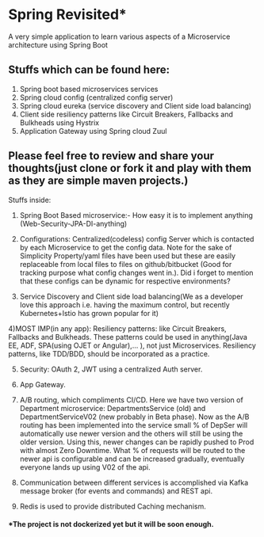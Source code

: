 # Spring Revisited*

A very simple application to learn various aspects of a Microservice architecture using Spring Boot

## Stuffs which can be found here:
1) Spring boot based microservices services
2) Spring cloud config (centralized config server)
3) Spring cloud eureka (service discovery and Client side load balancing)
4) Client side resiliency patterns like Circuit Breakers, Fallbacks and Bulkheads using Hystrix
5) Application Gateway using Spring cloud Zuul

## Please feel free to review and share your thoughts(just clone or fork it and play with them as they are simple maven projects.)

Stuffs inside:

1) Spring Boot Based microservice:- How easy it is to implement anything (Web-Security-JPA-DI-anything)

2) Configurations: Centralized(codeless) config Server which is contacted by each Microservice to get the config data. Note for the sake of Simplicity Property/yaml files have been used but these are easily replaceable from local files to files on github/bitbucket (Good for tracking purpose what config changes went in.). Did i forget to mention that these configs can be dynamic for respective environments?

3) Service Discovery and Client side load balancing(We as a developer love this approach i.e. having the maximum control, but recently Kubernetes+Istio has grown popular for it)

4)MOST IMP(in any app): Resiliency patterns: like Circuit Breakers, Fallbacks and Bulkheads. These patterns could be used in anything(Java EE, ADF, SPA(using OJET or Angular),... ), not just Microservices. Resiliency patterns, like TDD/BDD, should be incorporated as a practice.

5) Security: OAuth 2, JWT using a centralized Auth server.

6) App Gateway.

7) A/B routing, which compliments CI/CD. Here we have two version of Department microservice: DepartmentsService (old) and DepartmentServiceV02 (new probably in Beta phase). Now as the A/B routing has been implemented into the service small % of DepSer will automatically use newer version and the others will still be using the older version. Using this, newer changes can be rapidly pushed to Prod with almost Zero Downtime. What % of requests will be routed to the newer api is configurable and can be increased gradually, eventually everyone lands up using V02 of the api.

8) Communication between different services is accomplished via Kafka message broker (for events and commands) and REST api.

9) Redis is used to provide distributed Caching mechanism.

#### *The project is not dockerized yet but it will be soon enough.


